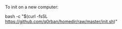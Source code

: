 To init on a new computer:

bash -c "$(curl -fsSL https://github.com/q0rban/homedir/raw/master/init.sh)"
